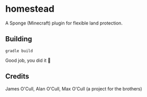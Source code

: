 # homestead
A Sponge (Minecraft) plugin for flexible land protection.

## Building
```
gradle build
```
Good job, you did it :clap:

## Credits
James O'Cull, Alan O'Cull, Max O'Cull (a project for the brothers)
